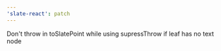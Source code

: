 ```yaml
---
'slate-react': patch
---
```


Don't throw in toSlatePoint while using supressThrow if leaf has no text node
